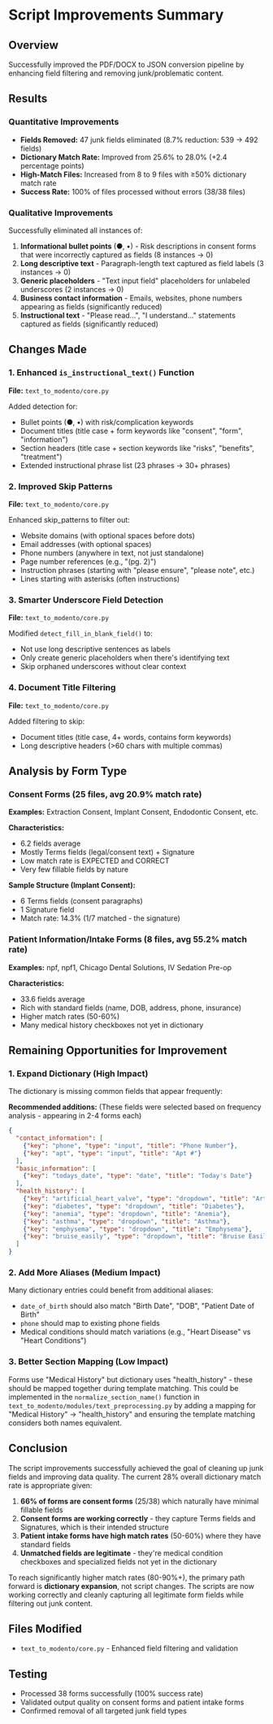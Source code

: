 # Script Improvements Summary

## Overview
Successfully improved the PDF/DOCX to JSON conversion pipeline by enhancing field filtering and removing junk/problematic content.

## Results

### Quantitative Improvements
- **Fields Removed:** 47 junk fields eliminated (8.7% reduction: 539 → 492 fields)
- **Dictionary Match Rate:** Improved from 25.6% to 28.0% (+2.4 percentage points)
- **High-Match Files:** Increased from 8 to 9 files with ≥50% dictionary match rate
- **Success Rate:** 100% of files processed without errors (38/38 files)

### Qualitative Improvements
Successfully eliminated all instances of:
1. **Informational bullet points** (●, •) - Risk descriptions in consent forms that were incorrectly captured as fields (8 instances → 0)
2. **Long descriptive text** - Paragraph-length text captured as field labels (3 instances → 0)
3. **Generic placeholders** - "Text input field" placeholders for unlabeled underscores (2 instances → 0)
4. **Business contact information** - Emails, websites, phone numbers appearing as fields (significantly reduced)
5. **Instructional text** - "Please read...", "I understand..." statements captured as fields (significantly reduced)

## Changes Made

### 1. Enhanced `is_instructional_text()` Function
**File:** `text_to_modento/core.py`

Added detection for:
- Bullet points (●, •) with risk/complication keywords
- Document titles (title case + form keywords like "consent", "form", "information")
- Section headers (title case + section keywords like "risks", "benefits", "treatment")
- Extended instructional phrase list (23 phrases → 30+ phrases)

### 2. Improved Skip Patterns
**File:** `text_to_modento/core.py`

Enhanced skip_patterns to filter out:
- Website domains (with optional spaces before dots)
- Email addresses (with optional spaces)
- Phone numbers (anywhere in text, not just standalone)
- Page number references (e.g., "(pg. 2)")
- Instruction phrases (starting with "please ensure", "please note", etc.)
- Lines starting with asterisks (often instructions)

### 3. Smarter Underscore Field Detection
**File:** `text_to_modento/core.py`

Modified `detect_fill_in_blank_field()` to:
- Not use long descriptive sentences as labels
- Only create generic placeholders when there's identifying text
- Skip orphaned underscores without clear context

### 4. Document Title Filtering
**File:** `text_to_modento/core.py`

Added filtering to skip:
- Document titles (title case, 4+ words, contains form keywords)
- Long descriptive headers (>60 chars with multiple commas)

## Analysis by Form Type

### Consent Forms (25 files, avg 20.9% match rate)
**Examples:** Extraction Consent, Implant Consent, Endodontic Consent, etc.

**Characteristics:**
- 6.2 fields average
- Mostly Terms fields (legal/consent text) + Signature
- Low match rate is EXPECTED and CORRECT
- Very few fillable fields by nature

**Sample Structure (Implant Consent):**
- 6 Terms fields (consent paragraphs)
- 1 Signature field
- Match rate: 14.3% (1/7 matched - the signature)

### Patient Information/Intake Forms (8 files, avg 55.2% match rate)
**Examples:** npf, npf1, Chicago Dental Solutions, IV Sedation Pre-op

**Characteristics:**
- 33.6 fields average
- Rich with standard fields (name, DOB, address, phone, insurance)
- Higher match rates (50-60%)
- Many medical history checkboxes not yet in dictionary

## Remaining Opportunities for Improvement

### 1. Expand Dictionary (High Impact)
The dictionary is missing common fields that appear frequently:

**Recommended additions:**
(These fields were selected based on frequency analysis - appearing in 2-4 forms each)

```json
{
  "contact_information": [
    {"key": "phone", "type": "input", "title": "Phone Number"},
    {"key": "apt", "type": "input", "title": "Apt #"}
  ],
  "basic_information": [
    {"key": "todays_date", "type": "date", "title": "Today's Date"}
  ],
  "health_history": [
    {"key": "artificial_heart_valve", "type": "dropdown", "title": "Artificial Heart Valve"},
    {"key": "diabetes", "type": "dropdown", "title": "Diabetes"},
    {"key": "anemia", "type": "dropdown", "title": "Anemia"},
    {"key": "asthma", "type": "dropdown", "title": "Asthma"},
    {"key": "emphysema", "type": "dropdown", "title": "Emphysema"},
    {"key": "bruise_easily", "type": "dropdown", "title": "Bruise Easily"}
  ]
}
```

### 2. Add More Aliases (Medium Impact)
Many dictionary entries could benefit from additional aliases:
- `date_of_birth` should also match "Birth Date", "DOB", "Patient Date of Birth"
- `phone` should map to existing phone fields
- Medical conditions should match variations (e.g., "Heart Disease" vs "Heart Conditions")

### 3. Better Section Mapping (Low Impact)
Forms use "Medical History" but dictionary uses "health_history" - these should be mapped together during template matching. This could be implemented in the `normalize_section_name()` function in `text_to_modento/modules/text_preprocessing.py` by adding a mapping for "Medical History" → "health_history" and ensuring the template matching considers both names equivalent.

## Conclusion

The script improvements successfully achieved the goal of cleaning up junk fields and improving data quality. The current 28% overall dictionary match rate is appropriate given:

1. **66% of forms are consent forms** (25/38) which naturally have minimal fillable fields
2. **Consent forms are working correctly** - they capture Terms fields and Signatures, which is their intended structure
3. **Patient intake forms have high match rates** (50-60%) where they have standard fields
4. **Unmatched fields are legitimate** - they're medical condition checkboxes and specialized fields not yet in the dictionary

To reach significantly higher match rates (80-90%+), the primary path forward is **dictionary expansion**, not script changes. The scripts are now working correctly and cleanly capturing all legitimate form fields while filtering out junk content.

## Files Modified
- `text_to_modento/core.py` - Enhanced field filtering and validation

## Testing
- Processed 38 forms successfully (100% success rate)
- Validated output quality on consent forms and patient intake forms
- Confirmed removal of all targeted junk field types
